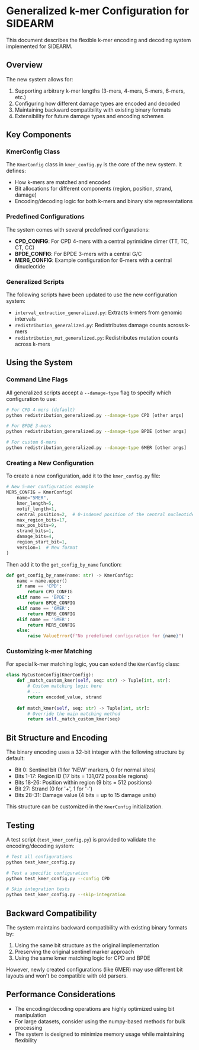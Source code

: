# Generalized k-mer Configuration for SIDEARM

This document describes the flexible k-mer encoding and decoding system implemented for SIDEARM.

## Overview

The new system allows for:

1. Supporting arbitrary k-mer lengths (3-mers, 4-mers, 5-mers, 6-mers, etc.)
2. Configuring how different damage types are encoded and decoded
3. Maintaining backward compatibility with existing binary formats
4. Extensibility for future damage types and encoding schemes

## Key Components

### KmerConfig Class

The `KmerConfig` class in `kmer_config.py` is the core of the new system. It defines:

- How k-mers are matched and encoded
- Bit allocations for different components (region, position, strand, damage)
- Encoding/decoding logic for both k-mers and binary site representations

### Predefined Configurations

The system comes with several predefined configurations:

- **CPD_CONFIG**: For CPD 4-mers with a central pyrimidine dimer (TT, TC, CT, CC)
- **BPDE_CONFIG**: For BPDE 3-mers with a central G/C
- **MER6_CONFIG**: Example configuration for 6-mers with a central dinucleotide

### Generalized Scripts

The following scripts have been updated to use the new configuration system:

- `interval_extraction_generalized.py`: Extracts k-mers from genomic intervals
- `redistribution_generalized.py`: Redistributes damage counts across k-mers
- `redistribution_mut_generalized.py`: Redistributes mutation counts across k-mers

## Using the System

### Command Line Flags

All generalized scripts accept a `--damage-type` flag to specify which configuration to use:

```bash
# For CPD 4-mers (default)
python redistribution_generalized.py --damage-type CPD [other args]

# For BPDE 3-mers
python redistribution_generalized.py --damage-type BPDE [other args]

# For custom 6-mers
python redistribution_generalized.py --damage-type 6MER [other args]
```

### Creating a New Configuration

To create a new configuration, add it to the `kmer_config.py` file:

```python
# New 5-mer configuration example
MER5_CONFIG = KmerConfig(
    name="5MER",
    kmer_length=5,
    motif_length=1,
    central_position=2,  # 0-indexed position of the central nucleotide
    max_region_bits=17,
    max_pos_bits=9,
    strand_bits=1,
    damage_bits=4,
    region_start_bit=1,
    version=1  # New format
)
```

Then add it to the `get_config_by_name` function:

```python
def get_config_by_name(name: str) -> KmerConfig:
    name = name.upper()
    if name == 'CPD':
        return CPD_CONFIG
    elif name == 'BPDE':
        return BPDE_CONFIG
    elif name == '6MER':
        return MER6_CONFIG
    elif name == '5MER':
        return MER5_CONFIG
    else:
        raise ValueError(f"No predefined configuration for {name}")
```

### Customizing k-mer Matching

For special k-mer matching logic, you can extend the `KmerConfig` class:

```python
class MyCustomConfig(KmerConfig):
    def _match_custom_kmer(self, seq: str) -> Tuple[int, str]:
        # Custom matching logic here
        # ...
        return encoded_value, strand
        
    def match_kmer(self, seq: str) -> Tuple[int, str]:
        # Override the main matching method
        return self._match_custom_kmer(seq)
```

## Bit Structure and Encoding

The binary encoding uses a 32-bit integer with the following structure by default:

- Bit 0: Sentinel bit (1 for 'NEW' markers, 0 for normal sites)
- Bits 1-17: Region ID (17 bits = 131,072 possible regions)
- Bits 18-26: Position within region (9 bits = 512 positions)
- Bit 27: Strand (0 for '+', 1 for '-')
- Bits 28-31: Damage value (4 bits = up to 15 damage units)

This structure can be customized in the `KmerConfig` initialization.

## Testing

A test script (`test_kmer_config.py`) is provided to validate the encoding/decoding system:

```bash
# Test all configurations
python test_kmer_config.py

# Test a specific configuration
python test_kmer_config.py --config CPD

# Skip integration tests
python test_kmer_config.py --skip-integration
```

## Backward Compatibility

The system maintains backward compatibility with existing binary formats by:

1. Using the same bit structure as the original implementation
2. Preserving the original sentinel marker approach
3. Using the same kmer matching logic for CPD and BPDE

However, newly created configurations (like 6MER) may use different bit layouts and won't be compatible with old parsers.

## Performance Considerations

- The encoding/decoding operations are highly optimized using bit manipulation
- For large datasets, consider using the numpy-based methods for bulk processing
- The system is designed to minimize memory usage while maintaining flexibility